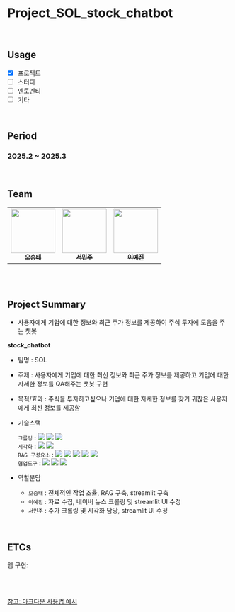 # Project_SOL_stock_chatbot
</br>

## Usage
- [X] 프로젝트
- [ ] 스터디
- [ ] 멘토멘티
- [ ] 기타

<br/>

## Period
### 2025.2 ~ 2025.3
<br/>


## Team
<table>
  <tr>
    <td align="center">
    <a href="https://github.com/ohseungtae">
      <img src="https://avatars.githubusercontent.com/u/126853146?v=4" width="100px;" alt=""/>
      <br />
      <sub>
        <b>오승태</b>
      </sub>
    </a>
    <br />
    </td>
    <td align="center">
    <a href="https://github.com/Sminjoo">
      <img src="https://avatars.githubusercontent.com/u/178896119?v=4" width="100px;" alt=""/>
      <br />
      <sub>
        <b>서민주</b>
      </sub>
    </a>
    <br />
    </td>
     <td align="center">
    <a href="https://github.com/yeajinleeee">
      <img src="https://avatars.githubusercontent.com/u/162455065?v=4" width="100px;" alt=""/>
      <br />
      <sub>
        <b>이예진</b>
      </sub>
    </a>
    <br />
    </td>
  </tr>
</table>

<br/>

<br/>

## Project Summary
- 사용자에게 기업에 대한 정보와 최근 주가 정보를 제공하여 주식 투자에 도움을 주는 챗봇

**stock_chatbot**
- 팀명 : SOL
- 주제 : 사용자에게 기업에 대한 최신 정보와 최근 주가 정보를 제공하고 기업에 대한 자세한 정보를 QA해주는 챗봇 구현
- 목적/효과 : 주식을 투자하고싶으나 기업에 대한 자세한 정보를 찾기 귀찮은 사용자에게 최신 정보를 제공함
- 기술스택<div align=left> 
	`크롤링` : 
	<img src="https://img.shields.io/badge/BeautifulSoup-150458?style=for-the-badge&logo=BeautifulSoup&logoColor=white">
	<img src="https://img.shields.io/badge/yfinance-013243?style=for-the-badge&logo=yfinance&logoColor=white">
 	<img src="https://img.shields.io/badge/FinanceDataReader-0080ff?style=for-the-badge&logo=FinanceDataReader&logoColor=white">
	    <br>
	`시각화` : 
	<img src="https://img.shields.io/badge/streamlit-006c66?style=for-the-badge&logo=streamlit&logoColor=white">
	<img src="https://img.shields.io/badge/plotly-0080ff?style=for-the-badge&logo=plotly&logoColor=white">
	    <br>
	`RAG 구성요소` :
	<img src="https://img.shields.io/badge/tiktoken-013243?style=for-the-badge&logo=tiktoken&logoColor=white">
	<img src="https://img.shields.io/badge/RecursiveCharacterTextSplitter-F7931E?style=for-the-badge&logo=RecursiveCharacterTextSplitter&logoColor=white">
	<img src="https://img.shields.io/badge/ko-sroberta-ffd400?style=for-the-badge&logo=ko-sroberta&logoColor=white">
	<img src="https://img.shields.io/badge/FAISS-4aa8d8?style=for-the-badge&logo=FAISS&logoColor=white">
	<img src="https://img.shields.io/badge/gpt-4-fff44f?style=for-the-badge&logo=gpt-4&logoColor=white">
	    <br>
	`협업도구` : 
	<img src="https://img.shields.io/badge/Git-F05032?style=for-the-badge&logo=Git&logoColor=white">
	<img src="https://img.shields.io/badge/Notion-000000?style=for-the-badge&logo=Notion&logoColor=white">
	<img src="https://img.shields.io/badge/GitHub-181717?style=for-the-badge&logo=GitHub&logoColor=white">
	    <br>
	</div>

- 역할분담 
	- `오승태` : 전체적인 작업 조율, RAG 구축, streamlit 구축 
	- `이예진` : 자료 수집, 네이버 뉴스 크롤링 및 streamlit UI 수정
	- `서민주` : 주가 크롤링 및 시각화 담당, streamlit UI 수정
<br/>

## ETCs

웹 구현: <a href="https://projectsolstockchatbot-qyb8thm78wjxzsgpsqkkkh.streamlit.app/">

<br/><br/>

참고: [마크다운 사용법 예시](https://theorydb.github.io/envops/2019/05/22/envops-blog-how-to-use-md/)
